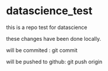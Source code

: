 # datascience_test
this is a repo test for datascience

these changes have been done locally.

will be commited : git commit
  
will be pushed to github: git push origin